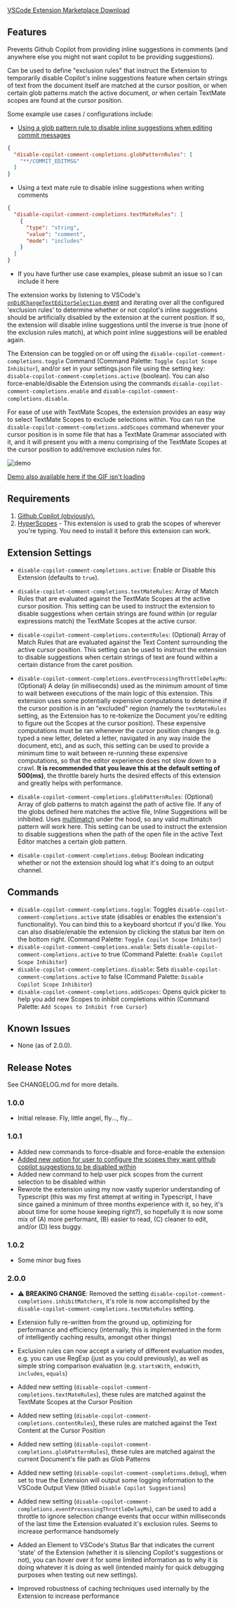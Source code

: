 [VSCode Extension Marketplace Download](https://marketplace.visualstudio.com/items?itemName=disable-copilot-comment-completions.disable-copilot-comment-completions)

## Features

Prevents Github Copilot from providing inline suggestions in comments (and anywhere else you might not want copilot to be providing suggestions).

Can be used to define "exclusion rules" that instruct the Extension to temporarily disable Copilot's inline suggestions feature when certain strings of text from the document itself are matched at the cursor position, or when certain glob patterns match the active document, or when certain TextMate scopes are found at the cursor position.

Some example use cases / configurations include:
- [Using a glob pattern rule to disable inline suggestions when editing commit messages](https://github.com/jamesonknutson/disable-copilot-comment-completions/issues/5)
```json
{
  "disable-copilot-comment-completions.globPatternRules": [
    "**/COMMIT_EDITMSG"
  ]
}
```
- Using a text mate rule to disable inline suggestions when writing comments
```json
{
  "disable-copilot-comment-completions.textMateRules": [
    {
      "type": "string",
      "value": "comment",
      "mode": "includes"
    }
  ]
}
```
- If you have further use case examples, please submit an issue so I can include it here

The extension works by listening to VSCode's [`onDidChangeTextEditorSelection` event](https://code.visualstudio.com/api/references/vscode-api#:~:text=onDidChangeTextEditorSelection) and iterating over all the configured 'exclusion rules' to determine whether or not copilot's inline suggestions should be artificially disabled by the extension at the current position. If so, the extension will disable inline suggestions until the inverse is true (none of the exclusion rules match), at which point inline suggestions will be enabled again.

The Extension can be toggled on or off using the `disable-copilot-comment-completions.toggle` Command (Command Palette: `Toggle Copilot Scope Inhibitor`), and/or set in your settings.json file using the setting key: `disable-copilot-comment-completions.active` (boolean). You can also force-enable/disable the Extension using the commands `disable-copilot-comment-completions.enable` and `disable-copilot-comment-completions.disable`.

For ease of use with TextMate Scopes, the extension provides an easy way to select TextMate Scopes to exclude selections within. You can run the `disable-copilot-comment-completions.addScopes` command whenever your cursor position is in some file that has a TextMate Grammar associated with it, and it will present you with a menu comprising of the TextMate Scopes at the cursor position to add/remove exclusion rules for.

![demo](./media/demo.gif)

[Demo also available here if the GIF isn't loading](https://gfycat.com/quaintplayfulharrierhawk)

## Requirements

1. [Github Copilot (obviously).](https://marketplace.visualstudio.com/items?itemName=GitHub.copilot)
2. [HyperScopes](https://marketplace.visualstudio.com/items?itemName=draivin.hscopes) - This extension is used to grab the scopes of wherever you're typing. You need to install it before this extension can work.

## Extension Settings

- `disable-copilot-comment-completions.active`: Enable or Disable this Extension (defaults to `true`).

- `disable-copilot-comment-completions.textMateRules`: Array of Match Rules that are evaluated against the TextMate Scopes at the active cursor position. This setting can be used to instruct the extension to disable suggestions when certain strings are found within (or regular expressions match) the TextMate Scopes at the active cursor.

- `disable-copilot-comment-completions.contentRules`: (Optional) Array of Match Rules that are evaluated against the Text Content surrounding the active cursor position. This setting can be used to instruct the extension to disable suggestions when certain strings of text are found within a certain distance from the caret position.

- `disable-copilot-comment-completions.eventProcessingThrottleDelayMs`: (Optional) A delay (in milliseconds) used as the minimum amount of time to wait between executions of the main logic of this extension. This extension uses some potentially expensive computations to determine if the cursor position is in an "excluded" region (namely the `textMateRules` setting, as the Extension has to re-tokenize the Document you're editing to figure out the Scopes at the cursor position). These expensive computations must be ran whenever the cursor position changes (e.g. typed a new letter, deleted a letter, navigated in any way inside the document, etc), and as such, this setting can be used to provide a minimum time to wait between re-running these expensive computations, so that the editor experience does not slow down to a crawl. **It is recommended that you leave this at the default setting of 500(ms)**, the throttle barely hurts the desired effects of this extension and greatly helps with performance.

- `disable-copilot-comment-completions.globPatternRules`: (Optional) Array of glob patterns to match against the path of active file. If any of the globs defined here matches the active file, Inline Suggestions will be inhibited. Uses [multimatch](https://www.npmjs.com/package/multimatch) under the hood, so any valid multimatch pattern will work here. This setting can be used to instruct the extension to disable suggestions when the path of the open file in the active Text Editor matches a certain glob pattern.

- `disable-copilot-comment-completions.debug`: Boolean indicating whether or not the extension should log what it's doing to an output channel.

## Commands

- `disable-copilot-comment-completions.toggle`: Toggles `disable-copilot-comment-completions.active` state (disables or enables the extension's functionality). You can bind this to a keyboard shortcut if you'd like. You can also disable/enable the extension by clicking the status bar item on the bottom right. (Command Palette: `Toggle Copilot Scope Inhibitor`)
- `disable-copilot-comment-completions.enable`: Sets `disable-copilot-comment-completions.active` to true (Command Palette: `Enable Copilot Scope Inhibitor`)
- `disable-copilot-comment-completions.disable`: Sets `disable-copilot-comment-completions.active` to false (Command Palette: `Disable Copilot Scope Inhibitor`)
- `disable-copilot-comment-completions.addScopes`: Opens quick picker to help you add new Scopes to inhibit completions within (Command Palette: `Add Scopes to Inhibit from Cursor`)

## Known Issues

- None (as of 2.0.0).

## Release Notes

See CHANGELOG.md for more details.

### 1.0.0

- Initial release. Fly, little angel, fly..., fly...

### 1.0.1

- Added new commands to force-disable and force-enable the extension
- [Added new option for user to configure the scopes they want github copilot suggestions to be disabled within](https://github.com/jamesonknutson/disable-copilot-comment-completions/issues/1)
- Added new command to help user pick scopes from the current selection to be disabled within
- Rewrote the extension using my now vastly superior understanding of Typescript (this was my first attempt at writing in Typescript, I have since gained a minimum of three months experience with it, so hey, it's about time for some house keeping right?), so hopefully it is now some mix of (A) more performant, (B) easier to read, (C) cleaner to edit, and/or (D) less buggy.

### 1.0.2

- Some minor bug fixes

### 2.0.0

- ⚠ **BREAKING CHANGE**: Removed the setting `disable-copilot-comment-completions.inhibitMatchers`, it's role is now accomplished by the `disable-copilot-comment-completions.textMateRules` setting.

- Extension fully re-written from the ground up, optimizing for performance and efficiency (internally, this is implemented in the form of intelligently caching results, amongst other things)

- Exclusion rules can now accept a variety of different evaluation modes, e.g. you can use RegExp (just as you could previously), as well as simple string comparison evaluation (e.g. `startsWith`, `endsWith`, `includes`, `equals`)


- Added new setting (`disable-copilot-comment-completions.textMateRules`), these rules are matched against the TextMate Scopes at the Cursor Position

- Added new setting (`disable-copilot-comment-completions.contentRules`), these rules are matched against the Text Content at the Cursor Position

- Added new setting (`disable-copilot-comment-completions.globPatternRules`), these rules are matched against the current Document's file path as Glob Patterns

- Added new setting (`disable-copilot-comment-completions.debug`), when set to true the Extension will output some logging information to the VSCode Output View (titled `Disable Copilot Suggestions`)

- Added new setting (`disable-copilot-comment-completions.eventProcessingThrottleDelayMs`), can be used to add a throttle to ignore selection change events that occur within <X> milliseconds of the last time the Extension evaluated it's exclusion rules. Seems to increase performance handsomely

- Added an Element to VSCode's Status Bar that indicates the current 'state' of the Extension (whether it is silencing Copilot's suggestions or not), you can hover over it for some limited information as to why it is doing whatever it is doing as well (intended mainly for quick debugging purposes when testing out new settings).

- Improved robustness of caching techniques used internally by the Extension to increase performance